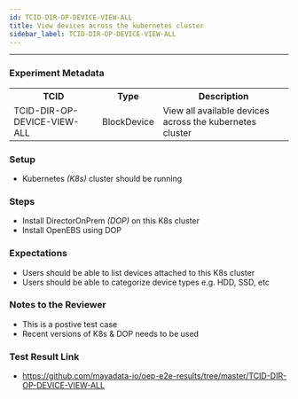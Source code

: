 ```yaml
---
id: TCID-DIR-OP-DEVICE-VIEW-ALL
title: View devices across the kubernetes cluster
sidebar_label: TCID-DIR-OP-DEVICE-VIEW-ALL
---
```

------

### Experiment Metadata

<table>
  <tr>
    <th> TCID </th>
    <th> Type </th>
    <th> Description </th>
  </tr>
  <tr>
    <td> TCID-DIR-OP-DEVICE-VIEW-ALL </td>
    <td> BlockDevice </td>
    <td> View all available devices across the kubernetes cluster </td>
  </tr>
</table>

### Setup
- Kubernetes _(K8s)_ cluster should be running

### Steps
- Install DirectorOnPrem _(DOP)_ on this K8s cluster
- Install OpenEBS using DOP

### Expectations
- Users should be able to list devices attached to this K8s cluster
- Users should be able to categorize device types e.g. HDD, SSD, etc

### Notes to the Reviewer
- This is a postive test case
- Recent versions of K8s & DOP needs to be used


### Test Result Link

- https://github.com/mayadata-io/oep-e2e-results/tree/master/TCID-DIR-OP-DEVICE-VIEW-ALL